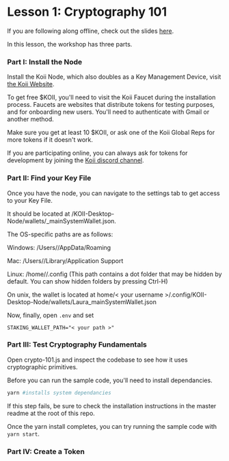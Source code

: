 # Lesson 1: Cryptography 101
If you are following along offline, check out the slides [here](https://docs.google.com/presentation/d/19xTJLwixjGnZM6NWDvdmAwhHUxCfE6p9hs40srcYKY8/edit#slide=id.g31f6a41322a_0_0).

In this lesson, the workshop has three parts.

### Part I: Install the Node
Install the Koii Node, which also doubles as a Key Management Device, visit [the Koii Website](https://koii.network/node).

To get free $KOII, you'll need to visit the Koii Faucet during the installation process. Faucets are websites that distribute tokens for testing purposes, and for onboarding new users. You'll need to authenticate with Gmail or another method. 

Make sure you get at least 10 $KOII, or ask one of the Koii Global Reps for more tokens if it doesn't work.

If you are participating online, you can always ask for tokens for development by joining the [Koii discord channel](https://discord.gg/koii-network).

### Part II: Find your Key File
Once you have the node, you can navigate to the settings tab to get access to your Key File.

It should be located at <OS-specific path>/KOII-Desktop-Node/wallets/<name>_mainSystemWallet.json.

The OS-specific paths are as follows:

Windows: /Users/<username>/AppData/Roaming

Mac: /Users/<username>/Library/Application Support

Linux: /home/<username>/.config (This path contains a dot folder that may be hidden by default. You can show hidden folders by pressing Ctrl-H)

On unix, the wallet is located at home/< your username >/.config/KOII-Desktop-Node/wallets/Laura_mainSystemWallet.json

Now, finally, open `.env` and set 
```
STAKING_WALLET_PATH="< your path >"
```

### Part III: Test Cryptography Fundamentals
Open crypto-101.js and inspect the codebase to see how it uses cryptographic primitives. 

Before you can run the sample code, you'll need to install dependancies.

```sh
yarn #installs system dependancies 
```
If this step fails, be sure to check the installation instructions in the master readme at the root of this repo.

Once the yarn install completes, you can try running the sample code with `yarn start`. 

### Part IV: Create a Token
